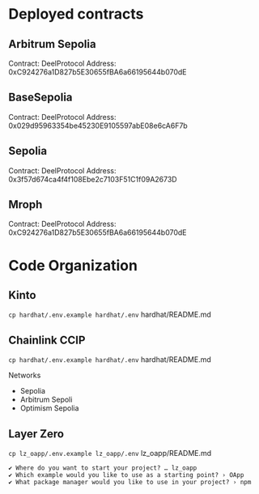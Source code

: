 # Deployed contracts


## Arbitrum Sepolia 
Contract: DeelProtocol 
Address: 0xC924276a1D827b5E30655fBA6a66195644b070dE


## BaseSepolia 
Contract: DeelProtocol
Address: 0x029d95963354be45230E9105597abE08e6cA6F7b

## Sepolia 
Contract: DeelProtocol
Address: 0x3f57d674ca4f4f108Ebe2c7103F51C1f09A2673D

## Mroph
Contract: DeelProtocol
Address: 0xC924276a1D827b5E30655fBA6a66195644b070dE

# Code Organization

## Kinto
`cp hardhat/.env.example hardhat/.env`
hardhat/README.md

## Chainlink CCIP
`cp hardhat/.env.example hardhat/.env`
hardhat/README.md

Networks
* Sepolia
* Arbitrum Sepoli
* Optimism Sepolia

## Layer Zero
`cp lz_oapp/.env.example lz_oapp/.env`
lz_oapp/README.md

```
✔ Where do you want to start your project? … lz_oapp
✔ Which example would you like to use as a starting point? › OApp
✔ What package manager would you like to use in your project? › npm
```


